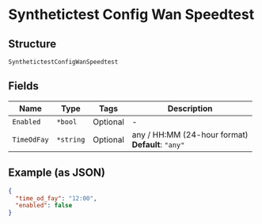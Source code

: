 
# Synthetictest Config Wan Speedtest

## Structure

`SynthetictestConfigWanSpeedtest`

## Fields

| Name | Type | Tags | Description |
|  --- | --- | --- | --- |
| `Enabled` | `*bool` | Optional | - |
| `TimeOdFay` | `*string` | Optional | any / HH:MM (24-hour format)<br>**Default**: `"any"` |

## Example (as JSON)

```json
{
  "time_od_fay": "12:00",
  "enabled": false
}
```

